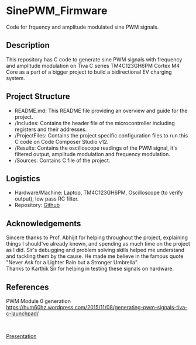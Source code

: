 # SinePWM_Firmware
Code for frquency and amplitude modulated sine PWM signals.

## Description
This repository has C code to generate sine PWM signals with frequency and amplitude modulation on Tiva C series TM4C123GH6PM Cortex M4 Core as a part of a bigger project to build a bidirectional EV charging system.

## Project Structure
* README.md: This README file providing an overview and guide for the project.
* /Includes: Contains the header file of the microcontroller including registers and their addresses.
* /ProjectFiles: Contains the project specific configuration files to run this C code on Code Composer Studio v12.
* /Results: Contains the oscilloscope readings of the PWM signal, it's filtered output, amplitude modulation and frequency modulation.
* /Sources: Contains C file of the project.

## Logistics
* Hardware/Machine: Laptop, TM4C123GH6PM, Oscilloscope (to verify output), low pass RC filter.
* Repository: [Github](https://github.com/ShwetaKiranTotla/SinePWM_Firmware "Github Repository")

## Acknowledgements
Sincere thanks to Prof. Abhijit for helping throughout the project, explaining things I should've already known, and spending as much time on the project as I did. Sir's debugging and problem solving skills helped me understand and tackling them by the cause. He made me believe in the famous quote "Never Ask for a Lighter Rain but a Stronger Umbrella".  
Thanks to Karthik Sir for helping in testing these signals on hardware.

## References
PWM Module 0 generation https://hum60hz.wordpress.com/2015/11/08/generating-pwm-signals-tiva-c-launchpad/

<br>

[Presentation](https://docs.google.com/presentation/d/1psUZHTPc9xYIChw90BaCJeNyP-WQW6ekRRW6uFMbo3s/edit?usp=sharing, "Slides")
